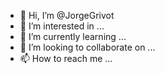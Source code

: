 - 👋 Hi, I’m @JorgeGrivot
- 👀 I’m interested in ...
- 🌱 I’m currently learning ...
- 💞️ I’m looking to collaborate on ...
- 📫 How to reach me ...

<!---
JorgeGrivot/JorgeGrivot is a ✨ special ✨ repository because its `README.md` (this file) appears on your GitHub profile.
You can click the Preview link to take a look at your changes.
--->
